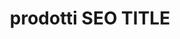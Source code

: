 ---
layout: products
page_name: prodotti
title: prodotti  SEO TITLE
description:  prodotti  SEO META
h1: prodotti
intro: intro
seo_section:
    title: SEO section title
    content: SEO section content
published: true
---